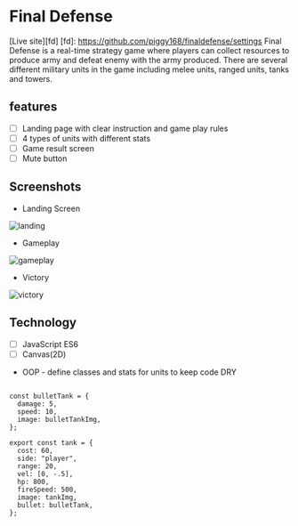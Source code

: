 # Final Defense
[Live site][fd]
[fd]: https://github.com/piggy168/finaldefense/settings
Final Defense is a real-time strategy game where players can collect resources to produce army and defeat enemy with the army produced.
There are several different military units in the game including melee units, ranged units, tanks and towers.

## features

- [ ] Landing page with clear instruction and game play rules
- [ ] 4 types of units with different stats
- [ ] Game result screen
- [ ] Mute button

## Screenshots
* Landing Screen

![landing](http://res.cloudinary.com/dlszpthqv/image/upload/c_scale,w_384/v1473931047/loading_screen01_cckoko_c3dsvd.png)
* Gameplay

![gameplay](http://res.cloudinary.com/dlszpthqv/image/upload/v1473964153/Screen_Shot_2016-09-15_at_11.27.30_AM_ohkfjn.png)
* Victory

![victory](http://res.cloudinary.com/dlszpthqv/image/upload/v1473964154/Screen_Shot_2016-09-15_at_11.28.32_AM_bzdtg6.png)


## Technology
- [ ] JavaScript ES6
- [ ] Canvas(2D)
 * OOP - define classes and stats for units to keep code DRY
 ```JaveScript

 const bulletTank = {
   damage: 5,
   speed: 10,
   image: bulletTankImg,
 };

 export const tank = {
   cost: 60,
   side: "player",
   range: 20,
   vel: [0, -.5],
   hp: 800,
   fireSpeed: 500,
   image: tankImg,
   bullet: bulletTank,
 };

 ```
